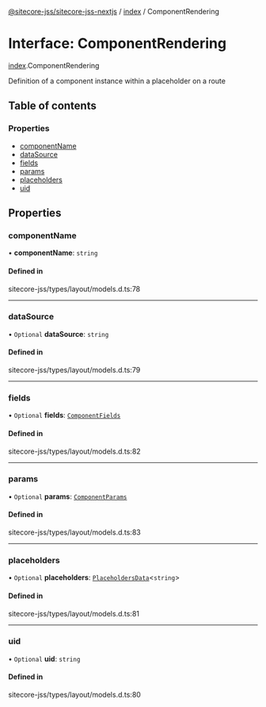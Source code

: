 [@sitecore-jss/sitecore-jss-nextjs](../README.md) / [index](../modules/index.md) / ComponentRendering

# Interface: ComponentRendering

[index](../modules/index.md).ComponentRendering

Definition of a component instance within a placeholder on a route

## Table of contents

### Properties

- [componentName](index.ComponentRendering.md#componentname)
- [dataSource](index.ComponentRendering.md#datasource)
- [fields](index.ComponentRendering.md#fields)
- [params](index.ComponentRendering.md#params)
- [placeholders](index.ComponentRendering.md#placeholders)
- [uid](index.ComponentRendering.md#uid)

## Properties

### componentName

• **componentName**: `string`

#### Defined in

sitecore-jss/types/layout/models.d.ts:78

___

### dataSource

• `Optional` **dataSource**: `string`

#### Defined in

sitecore-jss/types/layout/models.d.ts:79

___

### fields

• `Optional` **fields**: [`ComponentFields`](index.ComponentFields.md)

#### Defined in

sitecore-jss/types/layout/models.d.ts:82

___

### params

• `Optional` **params**: [`ComponentParams`](index.ComponentParams.md)

#### Defined in

sitecore-jss/types/layout/models.d.ts:83

___

### placeholders

• `Optional` **placeholders**: [`PlaceholdersData`](../modules/index.md#placeholdersdata)<`string`\>

#### Defined in

sitecore-jss/types/layout/models.d.ts:81

___

### uid

• `Optional` **uid**: `string`

#### Defined in

sitecore-jss/types/layout/models.d.ts:80
